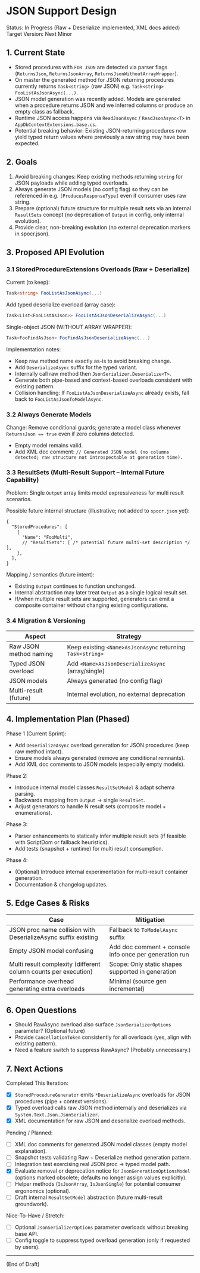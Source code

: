 # JSON Support Design

Status: In Progress (Raw + Deserialize implemented, XML docs added)
Target Version: Next Minor

## 1. Current State

- Stored procedures with `FOR JSON` are detected via parser flags (`ReturnsJson`, `ReturnsJsonArray`, `ReturnsJsonWithoutArrayWrapper`).
- On master the generated method for JSON returning procedures currently returns `Task<string>` (raw JSON) e.g. `Task<string> FooListAsJsonAsync(...)`.
- JSON model generation was recently added. Models are generated when a procedure returns JSON and we inferred columns or produce an empty class as fallback.
- Runtime JSON access happens via `ReadJsonAsync` / `ReadJsonAsync<T>` in `AppDbContextExtensions.base.cs`.
- Potential breaking behavior: Existing JSON-returning procedures now yield typed return values where previously a raw string may have been expected.

## 2. Goals

1. Avoid breaking changes: Keep existing methods returning `string` for JSON payloads while adding typed overloads.
2. Always generate JSON models (no config flag) so they can be referenced in e.g. `[ProducesResponseType]` even if consumer uses raw string.
3. Prepare (optional) future structure for multiple result sets via an internal `ResultSets` concept (no deprecation of `Output` in config, only internal evolution).
4. Provide clear, non-breaking evolution (no external deprecation markers in spocr.json).

## 3. Proposed API Evolution

### 3.1 StoredProcedureExtensions Overloads (Raw + Deserialize)

Current (to keep):

```csharp
Task<string> FooListAsJsonAsync(...)
```

Add typed deserialize overload (array case):

```csharp
Task<List<FooListAsJson>> FooListAsJsonDeserializeAsync(...)
```

Single-object JSON (WITHOUT ARRAY WRAPPER):

```csharp
Task<FooFindAsJson> FooFindAsJsonDeserializeAsync(...)
```

Implementation notes:

- Keep raw method name exactly as-is to avoid breaking change.
- Add `DeserializeAsync` suffix for the typed variant.
- Internally call raw method then `JsonSerializer.Deserialize<T>`.
- Generate both pipe-based and context-based overloads consistent with existing pattern.
- Collision handling: If `FooListAsJsonDeserializeAsync` already exists, fall back to `FooListAsJsonToModelAsync`.

### 3.2 Always Generate Models

Change: Remove conditional guards; generate a model class whenever `ReturnsJson == true` even if zero columns detected.

- Empty model remains valid.
- Add XML doc comment: `// Generated JSON model (no columns detected; raw structure not introspectable at generation time).`

### 3.3 ResultSets (Multi-Result Support – Internal Future Capability)

Problem: Single `Output` array limits model expressiveness for multi result scenarios.

Possible future internal structure (illustrative; not added to `spocr.json` yet):

```jsonc
{
  "StoredProcedures": [
    {
      "Name": "FooMulti",
      // "ResultSets": [ /* potential future multi-set description */ ],
    },
  ],
}
```

Mapping / semantics (future intent):

- Existing `Output` continues to function unchanged.
- Internal abstraction may later treat `Output` as a single logical result set.
- If/when multiple result sets are supported, generators can emit a composite container without changing existing configurations.

### 3.4 Migration & Versioning

| Aspect                 | Strategy                                                   |
| ---------------------- | ---------------------------------------------------------- |
| Raw JSON method naming | Keep existing `<Name>AsJsonAsync` returning `Task<string>` |
| Typed JSON overload    | Add `<Name>AsJsonDeserializeAsync` (array/single)          |
| JSON models            | Always generated (no config flag)                          |
| Multi-result (future)  | Internal evolution, no external deprecation                |

## 4. Implementation Plan (Phased)

Phase 1 (Current Sprint):

- Add `DeserializeAsync` overload generation for JSON procedures (keep raw method intact).
- Ensure models always generated (remove any conditional remnants).
- Add XML doc comments to JSON models (especially empty models).

Phase 2:

- Introduce internal model classes `ResultSetModel` & adapt schema parsing.
- Backwards mapping from `Output` -> single `ResultSet`.
- Adjust generators to handle N result sets (composite model + enumerations).

Phase 3:

- Parser enhancements to statically infer multiple result sets (if feasible with ScriptDom or fallback heuristics).
- Add tests (snapshot + runtime) for multi result consumption.

Phase 4:

- (Optional) Introduce internal experimentation for multi-result container generation.
- Documentation & changelog updates.

## 5. Edge Cases & Risks

| Case                                                            | Mitigation                                             |
| --------------------------------------------------------------- | ------------------------------------------------------ |
| JSON proc name collision with DeserializeAsync suffix existing  | Fallback to `ToModelAsync` suffix                      |
| Empty JSON model confusing                                      | Add doc comment + console info once per generation run |
| Multi result complexity (different column counts per execution) | Scope: Only static shapes supported in generation      |
| Performance overhead generating extra overloads                 | Minimal (source gen incremental)                       |

## 6. Open Questions

- Should RawAsync overload also surface `JsonSerializerOptions` parameter? (Optional future)
- Provide `CancellationToken` consistently for all overloads (yes, align with existing pattern).
- Need a feature switch to suppress RawAsync? (Probably unnecessary.)

## 7. Next Actions

Completed This Iteration:

- [x] `StoredProcedureGenerator` emits `*DeserializeAsync` overloads for JSON procedures (pipe + context versions).
- [x] Typed overload calls raw JSON method internally and deserializes via `System.Text.Json.JsonSerializer`.
- [x] XML documentation for raw JSON and deserialize overload methods.

Pending / Planned:

- [ ] XML doc comments for generated JSON model classes (empty model explanation).
- [ ] Snapshot tests validating Raw + Deserialize method generation pattern.
- [ ] Integration test exercising real JSON proc -> typed model path.
- [x] Evaluate removal or deprecation notice for `JsonGenerationOptionsModel` (options marked obsolete; defaults no longer assign values explicitly).
- [ ] Helper methods (`IsJsonArray`, `IsJsonSingle`) for potential consumer ergonomics (optional).
- [ ] Draft internal `ResultSetModel` abstraction (future multi-result groundwork).

Nice-To-Have / Stretch:

- [ ] Optional `JsonSerializerOptions` parameter overloads without breaking base API.
- [ ] Config toggle to suppress typed overload generation (only if requested by users).

---

(End of Draft)
